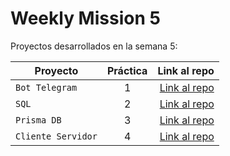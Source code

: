 # Weekly Mission 5

Proyectos desarrollados en la semana 5:

| Proyecto | Práctica | Link al repo |
| ------------- |:-------------:| -----:|
|`Bot Telegram`|1|[Link al repo](https://github.com/UlisesOrnelasR/FIZZBUZZ_Bot_Telegram)|
|`SQL`|2|[Link al repo](https://github.com/UlisesOrnelasR/fizzbuzz-1)|
|`Prisma DB`|3|[Link al repo](https://github.com/UlisesOrnelasR/code_challenge)|
|`Cliente Servidor`|4|[Link al repo](https://github.com/UlisesOrnelasR/Trello_js)|
